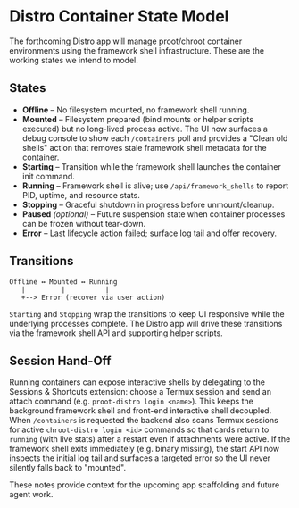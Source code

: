 # Distro Container State Model

The forthcoming Distro app will manage proot/chroot container environments using the
framework shell infrastructure. These are the working states we intend to model.

## States
- **Offline** – No filesystem mounted, no framework shell running.
- **Mounted** – Filesystem prepared (bind mounts or helper scripts executed) but no
  long-lived process active. The UI now surfaces a debug console to show each
  `/containers` poll and provides a "Clean old shells" action that removes stale
  framework shell metadata for the container.
- **Starting** – Transition while the framework shell launches the container init
  command.
- **Running** – Framework shell is alive; use `/api/framework_shells` to report PID,
  uptime, and resource stats.
- **Stopping** – Graceful shutdown in progress before unmount/cleanup.
- **Paused** *(optional)* – Future suspension state when container processes can be
  frozen without tear-down.
- **Error** – Last lifecycle action failed; surface log tail and offer recovery.

## Transitions
```
Offline ↔ Mounted ↔ Running
   |         |          |
   +--> Error (recover via user action)
```

`Starting` and `Stopping` wrap the transitions to keep UI responsive while the
underlying processes complete. The Distro app will drive these transitions via the
framework shell API and supporting helper scripts.

## Session Hand-Off
Running containers can expose interactive shells by delegating to the Sessions &
Shortcuts extension: choose a Termux session and send an attach command
(e.g. `proot-distro login <name>`). This keeps the background framework shell and
front-end interactive shell decoupled. When `/containers` is requested the backend
also scans Termux sessions for active `chroot-distro login <id>` commands so that
cards return to `running` (with live stats) after a restart even if attachments were
active. If the framework shell exits immediately (e.g. binary missing), the start
API now inspects the initial log tail and surfaces a targeted error so the UI never
silently falls back to "mounted".

These notes provide context for the upcoming app scaffolding and future agent work.
